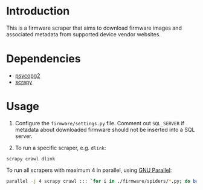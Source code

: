 Introduction
============

This is a firmware scraper that aims to download firmware images and associated metadata from supported device vendor websites.

Dependencies
============
* [psycopg2](http://initd.org/psycopg/)
* [scrapy](http://scrapy.org/)

Usage
=====

1. Configure the `firmware/settings.py` file. Comment out `SQL_SERVER` if metadata about downloaded firmware should not be inserted into a SQL server.

2. To run a specific scraper, e.g. `dlink`:

```
scrapy crawl dlink
```

To run all scrapers with maximum 4 in parallel, using [GNU Parallel](https://www.gnu.org/software/parallel/):

```sh
parallel -j 4 scrapy crawl ::: `for i in ./firmware/spiders/*.py; do basename ${i%.*}; done`
```
